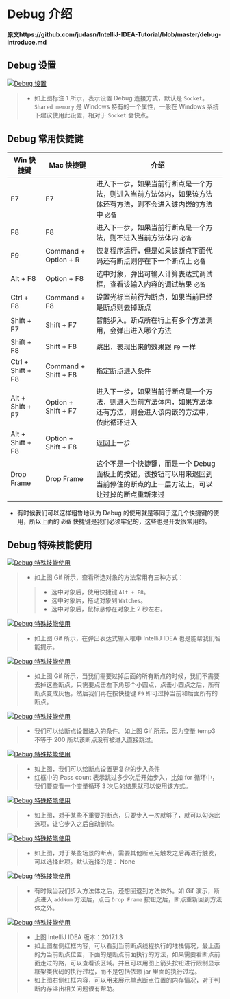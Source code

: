 # Debug 介绍

**原文https://github.com/judasn/IntelliJ-IDEA-Tutorial/blob/master/debug-introduce.md**

## Debug 设置

[![Debug 设置](https://github.com/judasn/IntelliJ-IDEA-Tutorial/raw/master/images/xxiii-a-debug-settings-1.jpg)](https://github.com/judasn/IntelliJ-IDEA-Tutorial/blob/master/images/xxiii-a-debug-settings-1.jpg)

> - 如上图标注 1 所示，表示设置 Debug 连接方式，默认是 `Socket`。`Shared memory` 是 Windows 特有的一个属性，一般在 Windows 系统下建议使用此设置，相对于 `Socket` 会快点。

## Debug 常用快捷键

| Win 快捷键        | Mac 快捷键           | 介绍                                                         |
| ----------------- | -------------------- | ------------------------------------------------------------ |
| F7                | F7                   | 进入下一步，如果当前行断点是一个方法，则进入当前方法体内，如果该方法体还有方法，则不会进入该内嵌的方法中 `必备` |
| F8                | F8                   | 进入下一步，如果当前行断点是一个方法，则不进入当前方法体内 `必备` |
| F9                | Command + Option + R | 恢复程序运行，但是如果该断点下面代码还有断点则停在下一个断点上 `必备` |
| Alt + F8          | Option + F8          | 选中对象，弹出可输入计算表达式调试框，查看该输入内容的调试结果 `必备` |
| Ctrl + F8         | Command + F8         | 设置光标当前行为断点，如果当前已经是断点则去掉断点           |
| Shift + F7        | Shift + F7           | 智能步入。断点所在行上有多个方法调用，会弹出进入哪个方法     |
| Shift + F8        | Shift + F8           | 跳出，表现出来的效果跟 `F9` 一样                             |
| Ctrl + Shift + F8 | Command + Shift + F8 | 指定断点进入条件                                             |
| Alt + Shift + F7  | Option + Shift + F7  | 进入下一步，如果当前行断点是一个方法，则进入当前方法体内，如果方法体还有方法，则会进入该内嵌的方法中，依此循环进入 |
| Alt + Shift + F8  | Option + Shift + F8  | 返回上一步                                                   |
| Drop Frame        | Drop Frame           | 这个不是一个快捷键，而是一个 Debug 面板上的按钮。该按钮可以用来退回到当前停住的断点的上一层方法上，可以让过掉的断点重新来过 |

- 有时候我们可以这样粗鲁地认为 Debug 的使用就是等同于这几个快捷键的使用，所以上面的 `必备` 快捷键是我们必须牢记的，这些也是开发很常用的。

## Debug 特殊技能使用

[![Debug 特殊技能使用](https://github.com/judasn/IntelliJ-IDEA-Tutorial/raw/master/images/xxiii-b-debug-use-1.gif)](https://github.com/judasn/IntelliJ-IDEA-Tutorial/blob/master/images/xxiii-b-debug-use-1.gif)

> - 如上图 Gif 所示，查看所选对象的方法常用有三种方式：
>
> > - 选中对象后，使用快捷键 `Alt + F8`。
> > - 选中对象后，拖动对象到 `Watches`。
> > - 选中对象后，鼠标悬停在对象上 2 秒左右。

[![Debug 特殊技能使用](https://github.com/judasn/IntelliJ-IDEA-Tutorial/raw/master/images/xxiii-b-debug-use-2.gif)](https://github.com/judasn/IntelliJ-IDEA-Tutorial/blob/master/images/xxiii-b-debug-use-2.gif)

> - 如上图 Gif 所示，在弹出表达式输入框中 IntelliJ IDEA 也是能帮我们智能提示。

[![Debug 特殊技能使用](https://github.com/judasn/IntelliJ-IDEA-Tutorial/raw/master/images/xxiii-b-debug-use-3.gif)](https://github.com/judasn/IntelliJ-IDEA-Tutorial/blob/master/images/xxiii-b-debug-use-3.gif)

> - 如上图 Gif 所示，当我们需要过掉后面的所有断点的时候，我们不需要去掉这些断点，只需要点击左下角那个小圆点，点击小圆点之后，所有断点变成灰色，然后我们再在按快捷键 `F9` 即可过掉当前和后面所有的断点。

[![Debug 特殊技能使用](https://github.com/judasn/IntelliJ-IDEA-Tutorial/raw/master/images/xxiii-b-debug-use-4.gif)](https://github.com/judasn/IntelliJ-IDEA-Tutorial/blob/master/images/xxiii-b-debug-use-4.gif)

> - 我们可以给断点设置进入的条件。如上图 Gif 所示，因为变量 temp3 不等于 200 所以该断点没有被进入直接跳过。

[![Debug 特殊技能使用](https://github.com/judasn/IntelliJ-IDEA-Tutorial/raw/master/images/xxiii-c-debug-use-2.jpg)](https://github.com/judasn/IntelliJ-IDEA-Tutorial/blob/master/images/xxiii-c-debug-use-2.jpg)

> - 如上图，我们可以给断点设置更复杂的步入条件
> - 红框中的 Pass count 表示跳过多少次后开始步入，比如 for 循环中，我们要查看一个变量循环 3 次后的结果就可以使用该方式。

[![Debug 特殊技能使用](https://github.com/judasn/IntelliJ-IDEA-Tutorial/raw/master/images/xxiii-c-debug-use-3.jpg)](https://github.com/judasn/IntelliJ-IDEA-Tutorial/blob/master/images/xxiii-c-debug-use-3.jpg)

> - 如上图，对于某些不重要的断点，只要步入一次就够了，就可以勾选此选项，让它步入之后自动删除。

[![Debug 特殊技能使用](https://github.com/judasn/IntelliJ-IDEA-Tutorial/raw/master/images/xxiii-c-debug-use-4.jpg)](https://github.com/judasn/IntelliJ-IDEA-Tutorial/blob/master/images/xxiii-c-debug-use-4.jpg)

> - 如上图，对于某些场景的断点，需要其他断点先触发之后再进行触发，可以选择此项。默认选择的是： None

[![Debug 特殊技能使用](https://github.com/judasn/IntelliJ-IDEA-Tutorial/raw/master/images/xxiii-b-debug-use-5.gif)](https://github.com/judasn/IntelliJ-IDEA-Tutorial/blob/master/images/xxiii-b-debug-use-5.gif)

> - 有时候当我们步入方法体之后，还想回退到方法体外。如 Gif 演示，断点进入 `addNum` 方法后，点击 `Drop Frame` 按钮之后，断点重新回到方法体之外。

[![Debug 特殊技能使用](https://github.com/judasn/IntelliJ-IDEA-Tutorial/raw/master/images/xxiii-c-debug-use-1.jpg)](https://github.com/judasn/IntelliJ-IDEA-Tutorial/blob/master/images/xxiii-c-debug-use-1.jpg)

> - 上图 IntelliJ IDEA 版本：2017.1.3
> - 如上图左侧红框内容，可以看到当前断点线程执行的堆栈情况，最上面的为当前断点位置，下面的是断点前面执行的方法，如果需要看断点前面走过的路，可以查看该区域。并且可以用图上箭头按钮进行限制显示框架类代码的执行过程，而不是包括依赖 jar 里面的执行过程。
> - 如上图右侧红框内容，可以用来展示单点断点位置的内存情况，对于判断内存溢出相关问题很有帮助。